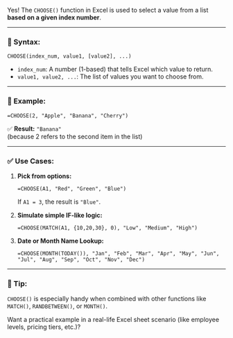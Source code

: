 Yes! The `CHOOSE()` function in Excel is used to select a value from a list **based on a given index number**.

---

### 🔧 Syntax:

```excel
CHOOSE(index_num, value1, [value2], ...)
```

- `index_num`: A number (1-based) that tells Excel which value to return.
- `value1, value2, ...`: The list of values you want to choose from.

---

### 📌 Example:

```excel
=CHOOSE(2, "Apple", "Banana", "Cherry")
```

✅ **Result:** `"Banana"`  
(because 2 refers to the second item in the list)

---

### ✅ Use Cases:

1. **Pick from options:**
   ```excel
   =CHOOSE(A1, "Red", "Green", "Blue")
   ```
   If `A1 = 3`, the result is `"Blue"`.

2. **Simulate simple IF-like logic:**
   ```excel
   =CHOOSE(MATCH(A1, {10,20,30}, 0), "Low", "Medium", "High")
   ```

3. **Date or Month Name Lookup:**
   ```excel
   =CHOOSE(MONTH(TODAY()), "Jan", "Feb", "Mar", "Apr", "May", "Jun", "Jul", "Aug", "Sep", "Oct", "Nov", "Dec")
   ```

---

### 🧠 Tip:
`CHOOSE()` is especially handy when combined with other functions like `MATCH()`, `RANDBETWEEN()`, or `MONTH()`.

Want a practical example in a real-life Excel sheet scenario (like employee levels, pricing tiers, etc.)?
